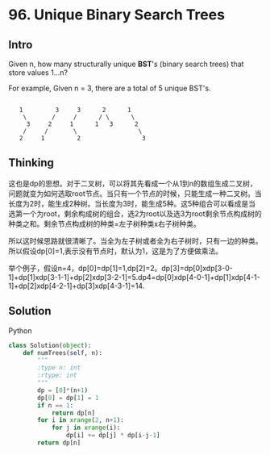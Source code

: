 # 96. Unique Binary Search Trees

## Intro

Given n, how many structurally unique **BST**'s (binary search trees) that store values 1...n?

For example,
Given n = 3, there are a total of 5 unique BST's.

```

   1         3     3      2      1
    \       /     /      / \      \
     3     2     1      1   3      2
    /     /       \                 \
   2     1         2                 3
```

## Thinking

这也是dp的思想。对于二叉树，可以将其先看成一个从1到n的数组生成二叉树，问题就变为如何选取root节点。当只有一个节点的时候，只能生成一种二叉树。当长度为2时，能生成2种树。当长度为3时，能生成5种。这5种组合可以看成是当选第一个为root，剩余构成树的组合，选2为root以及选3为root剩余节点构成树的种类之和。剩余节点构成树的种类=左子树种类x右子树种类。

所以这时候思路就很清晰了。当全为左子树或者全为右子树时，只有一边的种类。所以假设dp[0]=1,表示没有节点时，默认为1，这是为了方便做乘法。

举个例子，假设n=4，dp[0]=dp[1]=1,dp[2]=2。dp[3]=dp[0]xdp[3-0-1]+dp[1]xdp[3-1-1]+dp[2]xdp[3-2-1]=5.dp4=dp[0]xdp[4-0-1]+dp[1]xdp[4-1-1]+dp[2]xdp[4-2-1]+dp[3]xdp[4-3-1]=14.

## Solution

Python

```python
class Solution(object):
    def numTrees(self, n):
        """
        :type n: int
        :rtype: int
        """
        dp = [0]*(n+1)
        dp[0] = dp[1] = 1
        if n == 1:
            return dp[n]
        for i in xrange(2, n+1):
            for j in xrange(i):
                dp[i] += dp[j] * dp[i-j-1]
        return dp[n]
```